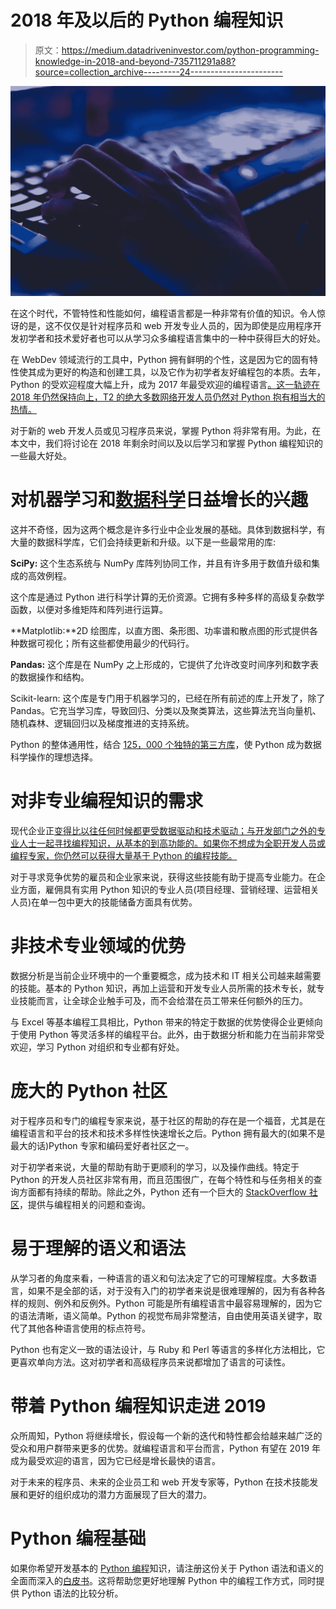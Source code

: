 # 2018 年及以后的 Python 编程知识

> 原文：<https://medium.datadriveninvestor.com/python-programming-knowledge-in-2018-and-beyond-735711291a88?source=collection_archive---------24----------------------->

![](img/c42477d5f3da9fdfa08c36f727cc41c4.png)

在这个时代，不管特性和性能如何，编程语言都是一种非常有价值的知识。令人惊讶的是，这不仅仅是针对程序员和 web 开发专业人员的，因为即使是应用程序开发初学者和技术爱好者也可以从学习众多编程语言集中的一种中获得巨大的好处。

在 WebDev 领域流行的工具中，Python 拥有鲜明的个性，这是因为它的固有特性使其成为更好的构造和创建工具，以及它作为初学者友好编程包的本质。去年，Python 的受欢迎程度大幅上升，成为 2017 年最受欢迎的编程语言[。这一轨迹在 2018 年仍然保持向上，T2 的绝大多数网络开发人员仍然对 Python 抱有相当大的热情。](https://stackoverflow.blog/2017/09/06/incredible-growth-python/)

对于新的 web 开发人员或见习程序员来说，掌握 Python 将非常有用。为此，在本文中，我们将讨论在 2018 年剩余时间以及以后学习和掌握 Python 编程知识的一些最大好处。

# 对机器学习和[数据科学](https://www.quickstart.com/find-training/learning-paths/data-science.html)日益增长的兴趣

这并不奇怪，因为这两个概念是许多行业中企业发展的基础。具体到数据科学，有大量的数据科学库，它们会持续更新和升级。以下是一些最常用的库:

**SciPy:** 这个生态系统与 NumPy 库阵列协同工作，并且有许多用于数值升级和集成的高效例程。

这个库是通过 Python 进行科学计算的无价资源。它拥有多种多样的高级复杂数学函数，以便对多维矩阵和阵列进行运算。

**Matplotlib:**2D 绘图库，以直方图、条形图、功率谱和散点图的形式提供各种数据可视化；所有这些都使用最少的代码行。

**Pandas:** 这个库是在 NumPy 之上形成的，它提供了允许改变时间序列和数字表的数据操作和结构。

Scikit-learn: 这个库是专门用于机器学习的，已经在所有前述的库上开发了，除了 Pandas。它充当学习库，导致回归、分类以及聚类算法，这些算法充当向量机、随机森林、逻辑回归以及梯度推进的支持系统。

Python 的整体通用性，结合 [125，000 个独特的第三方库](https://pypi.org/)，使 Python 成为数据科学操作的理想选择。

# 对非专业编程知识的需求

现代企业正[变得比以往任何时候都更受数据驱动和技术驱动；与开发部门之外的专业人士一起寻找编程知识，从基本的到高功能的。如果你不想成为全职开发人员或编程专家，你仍然可以获得大量基于 Python 的编程技能。](https://www.quickstart.com/blog/data-science-training-helps-improve-on-the-3-most-prevalent-big-data-elements-of-2018/)

对于寻求竞争优势的雇员和企业家来说，获得这些技能有助于提高专业能力。在企业方面，雇佣具有实用 Python 知识的专业人员(项目经理、营销经理、运营相关人员)在单一包中更大的技能储备方面具有优势。

# 非技术专业领域的优势

数据分析是当前企业环境中的一个重要概念，成为技术和 IT 相关公司越来越需要的技能。基本的 Python 知识，再加上运营和开发专业人员所需的技术专长，就专业技能而言，让全球企业触手可及，而不会给潜在员工带来任何额外的压力。

与 Excel 等基本编程工具相比，Python 带来的特定于数据的优势使得企业更倾向于使用 Python 等灵活多样的编程平台。此外，由于数据分析和能力在当前非常受欢迎，学习 Python 对组织和专业都有好处。

# 庞大的 Python 社区

对于程序员和专门的编程专家来说，基于社区的帮助的存在是一个福音，尤其是在编程语言和平台的技术和技术多样性快速增长之后。Python 拥有最大的(如果不是最大的话)Python 专家和编码爱好者社区之一。

对于初学者来说，大量的帮助有助于更顺利的学习，以及操作曲线。特定于 Python 的开发人员社区非常有用，而且范围很广，在每个特性和与任务相关的查询方面都有持续的帮助。除此之外，Python 还有一个巨大的 [StackOverflow 社区](http://www.bestprogramminglanguagefor.me/why-learn-python)，提供与编程相关的问题和查询。

# 易于理解的语义和语法

从学习者的角度来看，一种语言的语义和句法决定了它的可理解程度。大多数语言，如果不是全部的话，对于没有入门的初学者来说是很难理解的，因为有各种各样的规则、例外和反例外。Python 可能是所有编程语言中最容易理解的，因为它的语法清晰，语义简单。Python 的视觉布局非常整洁，自由使用英语关键字，取代了其他各种语言使用的标点符号。

Python 也有定义一致的语法设计，与 Ruby 和 Perl 等语言的多样化方法相比，它更喜欢单向方法。这对初学者和高级程序员来说都增加了语言的可读性。

# 带着 Python 编程知识走进 2019

众所周知，Python 将继续增长，假设每一个新的迭代和特性都会给越来越广泛的受众和用户群带来更多的优势。就编程语言和平台而言，Python 有望在 2019 年成为最受欢迎的语言，因为它已经是增长最快的语言。

对于未来的程序员、未来的企业员工和 web 开发专家等，Python 在技术技能发展和更好的组织成功的潜力方面展现了巨大的潜力。

# Python 编程基础

如果你希望开发基本的 [Python 编程](https://www.quickstart.com/python-programming-introduction.html)知识，请注册这份关于 Python 语法和语义的全面而深入的[白皮书](https://email.quickstart.com/p/4KNA-XU/understanding-python-semantics-and-syntax)。这将帮助您更好地理解 Python 中的编程工作方式，同时提供 Python 语法的比较分析。